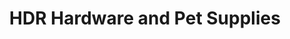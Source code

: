 ---
title: "HDR Hardware and Pet Supplies"
url: /bristol/hdr-hardware-and-pet-supplies/
shop: doityourself
---